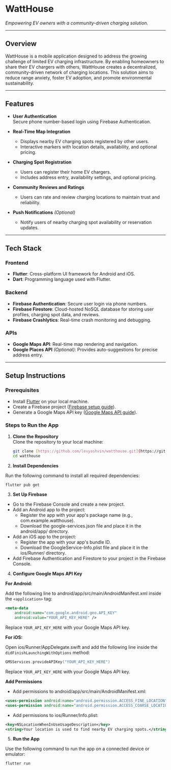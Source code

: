# WattHouse

*Empowering EV owners with a community-driven charging solution.*

---

## Overview

WattHouse is a mobile application designed to address the growing challenge of limited EV charging infrastructure. By enabling homeowners to share their EV chargers with others, WattHouse creates a decentralized, community-driven network of charging locations. This solution aims to reduce range anxiety, foster EV adoption, and promote environmental sustainability.

---

## Features

- **User Authentication**  
  Secure phone number-based login using Firebase Authentication.  

- **Real-Time Map Integration**  
  - Displays nearby EV charging spots registered by other users.  
  - Interactive markers with location details, availability, and optional pricing.  

- **Charging Spot Registration**  
  - Users can register their home EV chargers.
  - Includes address entry, availability settings, and optional pricing.

- **Community Reviews and Ratings**  
  - Users can rate and review charging locations to maintain trust and reliability.

- **Push Notifications** *(Optional)*  
  - Notify users of nearby charging spot availability or reservation updates.

---

## Tech Stack

### **Frontend**

- **Flutter**: Cross-platform UI framework for Android and iOS.
- **Dart**: Programming language used with Flutter.

### **Backend**

- **Firebase Authentication**: Secure user login via phone numbers.
- **Firebase Firestore**: Cloud-hosted NoSQL database for storing user profiles, charging spot data, and reviews.
- **Firebase Crashlytics**: Real-time crash monitoring and debugging.

### **APIs**

- **Google Maps API**: Real-time map rendering and navigation.  
- **Google Places API** *(Optional)*: Provides auto-suggestions for precise address entry.

---

## Setup Instructions

### Prerequisites

- Install [Flutter](https://flutter.dev/docs/get-started/install) on your local machine.
- Create a Firebase project ([Firebase setup guide](https://firebase.google.com/docs/flutter/setup)).
- Generate a Google Maps API key ([Google Maps API guide](https://developers.google.com/maps/gmp-get-started)).

### Steps to Run the App

1. **Clone the Repository**  
   Clone the repository to your local machine:
   ```bash
   git clone [https://github.com/levyashvin/watthouse.git](https://github.com/levyashvin/watthouse.git)
   cd watthouse
   ```

2. **Install Dependencies**

Run the following command to install all required dependencies:

```bash
flutter pub get
```

3. **Set Up Firebase**

- Go to the Firebase Console and create a new project.
- Add an Android app to the project:
    - Register the app with your app's package name (e.g., com.example.watthouse).
    - Download the google-services.json file and place it in the android/app/ directory.
- Add an iOS app to the project:
    - Register the app with your app's bundle ID.
    - Download the GoogleService-Info.plist file and place it in the ios/Runner/ directory.
- Add Firebase Authentication and Firestore to your project in the Firebase Console.

4. **Configure Google Maps API Key**

**For Android:**

Add the following line to android/app/src/main/AndroidManifest.xml inside the `<application>` tag:

```xml
<meta-data
    android:name="com.google.android.geo.API_KEY"
    android:value="YOUR_API_KEY_HERE" />
```

Replace `YOUR_API_KEY_HERE` with your Google Maps API key.

**For iOS:**

Open ios/Runner/AppDelegate.swift and add the following line inside the `didFinishLaunchingWithOptions` method:

```swift
GMSServices.provideAPIKey("YOUR_API_KEY_HERE")
```

Replace `YOUR_API_KEY_HERE` with your Google Maps API key.

**Add Permissions**

- Add permissions to android/app/src/main/AndroidManifest.xml:

```xml
<uses-permission android:name="android.permission.ACCESS_FINE_LOCATION" />
<uses-permission android:name="android.permission.ACCESS_COARSE_LOCATION" />
```

- Add permissions to ios/Runner/Info.plist:

```xml
<key>NSLocationWhenInUseUsageDescription</key>
<string>Your location is used to find nearby EV charging spots.</string>
```

5. **Run the App**

Use the following command to run the app on a connected device or emulator:

```bash
flutter run
```
